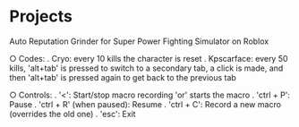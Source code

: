 # Projects

Auto Reputation Grinder for Super Power Fighting Simulator on Roblox

○ Codes:
  . Cryo: every 10 kills the character is reset
  . Kpscarface: every 50 kills, 'alt+tab' is pressed to switch to a secondary tab, a click is made, and then 'alt+tab' is pressed again to get back to the previous tab

○ Controls:
  . '<': Start/stop macro recording 'or' starts the macro
  . 'ctrl + P': Pause
  . 'ctrl + R' (when paused): Resume
  . 'ctrl + C': Record a new macro (overrides the old one)
  . 'esc': Exit
